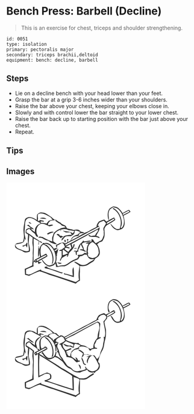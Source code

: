 # Bench Press: Barbell (Decline)
> This is an exercise for chest, triceps and shoulder strengthening.

``` 
id: 0051 
type: isolation 
primary: pectoralis major 
secondary: triceps brachii,deltoid 
equipment: bench: decline, barbell 
``` 

## Steps

 - Lie on a decline bench with your head lower than your feet.
 - Grasp the bar at a grip 3-6 inches wider than your shoulders.
 - Raise the bar above your chest, keeping your elbows close in.
 - Slowly and with control lower the bar straight to your lower chest.
 - Raise the bar back up to starting position with the bar just above your chest.
 - Repeat.

## Tips


## Images

<svg width="368" height="300" viewBox="0 0 276 225" xmlns="http://www.w3.org/2000/svg">
  <g fill="#FFF">
    <path d="M0 0h276v225H0V0m212.46 47.67c-2.99 1.8-6.79 3-8.35 6.42-3.16 6.53-2.7 14.42-.11 21.06-1.58.8-3.14 1.6-4.71 2.41-1.35-1.43-2.64-2.92-4.19-4.14-3.74.77-7.41 2.18-10.71 4.08-2.47 3.04-4.73 6.56-4.74 10.62-4.57 2.73-9.66 4.47-14.02 7.56-2.92 2.12-6.44 2.97-9.73 4.28-9.1 5.26-17.89 11.16-27.76 14.93 1.76-2.12 3.46-4.32 5.45-6.24 2.6-2.16 6.1-2.55 9.35-2.53.81-.83 1.62-1.65 2.43-2.48-.29-.38-.86-1.14-1.15-1.52 2.78-1.47 5.87-1.75 8.96-1.53l2.23-1.63c-2.28-.47-4.57-.87-6.87-1.25-1.44-1.41-2.84-3-4.75-3.79-3.27-1.14-6.72-.17-9.98.48-3.62-2.01-7.89-1.75-11.71-3.11-2.9-.8-2.37-5.04-5.16-6.07-3.2-1.38-6.66-2.31-8.77-5.32-3.93-1.44-7.1-4.1-10.28-6.75-.01 1.08 0 2.15.01 3.23 2.94 2.03 5.71 4.36 9.13 5.57 1.24 1.3 2.51 2.57 3.86 3.76 1.76.32 3.49.72 5.21 1.21.63.74 1.26 1.48 1.9 2.22-4.05.69-8.35.82-11.92 3.11-4.19 1.29-7.46 4.34-10.79 7.04-1.67 2.33-2.08 5.32-3.26 7.91-1.41 3.1-.5 6.55-.46 9.82-7.08-1.71-13.32-5.6-19.67-9-2.51-.17-7.03-1.97-8.01 1.39 3 .11 6.46-.32 8.93 1.77 2.67 2.06 5.84 3.33 9.15 3.9 3.21.51 4.89 3.85 7.97 4.68 3.43 1.02 6.73 3.39 10.44 2.04-2.3-1.77-4.74-3.37-7.02-5.18-.02-3.6.08-7.25 1.19-10.7.99-5.31 5.66-8.87 10.29-11.01 5.98-2.32 13.41-4.26 19.07-.18 3.92.09 7.78.78 11.54 1.86-.87 1.44-1.82 2.83-2.77 4.21-6.08-3.97-13.57-3.47-20.32-5.41 1.94 1.64 4.29 2.66 6.53 3.82 2.72-.09 5.44-.21 8.16-.43 1.17 1.45 2.31 2.94 3.43 4.45-5.8 1.61-12.53.25-17.32 4.65-1.8-1.67-4-2.65-6.48-2.14-.55-.99-1.1-1.97-1.64-2.95-1.88-.37-4.53-1.81-4.57 1.12 3.57 1.13 5.38 4.5 8.26 6.56 1.33-1.88 3.33-2.28 5.57-1.87-1.15.85-2.31 1.68-3.48 2.49-.4 1.48-.79 2.95-1.13 4.45a54.62 54.62 0 0 0 3.23-2.64c1.4-1.71 2.51-3.71 4.25-5.11 3.54-1.91 7.67-.89 11.5-1.36 2.26-1.15 4.44-2.59 6.25-4.37.92-2.18 1.18-4.57 1.73-6.86 3.98.09 7.62 1.71 11.21 3.28-2.06 1.31-4.05 2.78-5.31 4.91-6 .97-12.04 4.61-14.18 10.52-.9 2.5-3.89 2.99-5.86 4.4-.08-.7-.23-2.08-.31-2.77-.77 1-.82 2.24-.84 3.46-1.38.71-2.74 1.49-4.23 1.97-1.35-.62-2.6-1.43-3.87-2.18-2.31.62-4.73.78-6.99 1.54-2.39 1.47-4.91 2.72-7.57 3.62.33 1.87.66 3.73 1.01 5.6l2.03-1.87c-.45-.42-1.35-1.25-1.81-1.67 3.76-1.9 7.21-4.36 10.97-6.25 3.82.88 4.5 5.41 6 8.43-2.52 1.79-5.02 3.59-7.62 5.26-1.73.09-3.57.24-3.99 2.3 1.61-.06 3.22-.13 4.84-.22-.01 3.56.29 7.11.16 10.67-.67 2.84-2.49 5.2-3.53 7.89.22.45.66 1.37.87 1.82 1.26-2.36 1.95-5.26 4.32-6.82 3.13-2.03 6.42-3.8 9.63-5.68-.23 1.1-.7 3.31-.93 4.41 3.69-1.19 2.56-5.8 4.75-8.31 4.4-5.15 10.78-9.85 10.6-17.35-.5.12-1.49.35-1.99.46-.48 2.27-1.08 4.52-1.72 6.75-.85-2.47-1.61-4.95-2.42-7.43 9.42-4.93 18.55-10.42 28.04-15.24 3.34-1.53 6.1-4.05 9.52-5.44 5.23-2.34 9.92-5.69 15.12-8.09.84 3.64-2.52 6.24-4.45 8.89-.38 1.08-.78 2.16-1.21 3.22-2.68.37-5.39.47-8.04 1.02-1.53-.68-2.86-2.34-4.65-2.11-.14.32-.41.96-.55 1.28 3.54 3.37 8.92 2.25 13.37 2.6 3.1-.35 5.64 1.66 8.5 2.42.78-3.45-4.28-3.48-6.45-4.73 1.51-3.92 4.2-7.24 5.79-11.12.6-1.91 1.56-4.15.3-6.01-1 1.2-1.8 2.69-3.34 3.28-21.29 10.61-41.74 22.84-63.19 33.14-.63-.39-1.24-.8-1.84-1.24 6.66-4.26 13.69-7.86 20.83-11.22 9.04-5.1 18.48-9.46 27.33-14.88 7.03-3.4 13.97-7.02 20.67-11.04-.91-.33-2.72-1-3.63-1.33.98-1.81 2.09-3.56 2.97-5.42 2.73-2.08 6.06-2.97 9.19-4.22 1.45 1.84 3 3.59 4.54 5.36-1.15 2.64-2.72 5.06-4.3 7.45-1.62 2.47-1.2 5.61-.28 8.26-.62 3.14.85 6.42-.63 9.4-1.61 3.59-2.23 9.16-6.97 9.79-2.76 1.63-5.48 3.35-8.41 4.67-1.86-1.85-3.66-3.78-4.67-6.25-.49-1.63-2.46-1.48-3.73-2.07-.05 1.55-.08 3.1-.09 4.65-3.46 2.53-8.91.36-11.53 4.18 1.99.1 3.99.11 5.99.1-4.29 4.98-3.66 11.78-4.5 17.88.35.48 1.04 1.44 1.39 1.91-1.6-.51-3.2-1.04-4.8-1.54-1.86 1.58-3.83 3.2-6.24 3.82-2.68.43-5.43.22-8.11.7a62.19 62.19 0 0 0 1.8 3.04c-.71 1.16-1.42 2.33-2.11 3.51-4.9 1.78-9.73 3.89-14.12 6.72-3.78 2.81-7.66 5.81-12.28 7.06-4.26-.31-8.47.49-12.43 2.05-1.72-2.37-3.14-5.1-1.98-8.08-.77.43-1.53.86-2.29 1.31 1.18-3.79 1.95-7.71 1.66-11.7-.31-1.73.61-3.19 1.72-4.41-.38.09-1.12.27-1.5.36 1.19-4.21 2.87-8.36 3.08-12.77-2 2.14-4.39 6.21-7.8 3.92 2.09-1.63 4.47-2.79 6.73-4.15-2.23-.8-4.55-.81-6.96-.05l.2 1.79c-3.26-4.95-7-10.19-12.84-12.24-2.44-1.05-5.12-.59-7.59.07-.31-.64-3.81-.93-2.63.67l.31.4c-4.23 2.66-6.29 7.35-7.52 12-.07-1.64-.09-3.28-.12-4.91l-1.16-.02c-.38 6.51-1.38 13.04-.46 19.56 2.81-4.46 1.08-9.8 2.06-14.65.14 4.76.23 9.55 1.75 14.12-3.4 1.96-6.94 3.66-10.37 5.57-1.05 1.27-1.76 2.77-2.7 4.12.05-7.78-.12-15.57.36-23.35.3-7.64-.68-15.28-.07-22.92 3.25 1.97 6.65 3.66 10.12 5.2-.32 2.4-.63 4.8-1.01 7.19l.98-.23c.15-2.13.44-4.25 1.01-6.3 1.56.97 2.75 2.56 4.5 3.23.26-.39.77-1.15 1.03-1.53-1.24-.75-2.43-1.56-3.61-2.4-.21.18-.64.55-.86.73-2.51-2.91-6.14-4.37-9.27-6.48-5.91-3.48-10.81-8.56-17.22-11.21-.08-1.39-.16-2.78-.23-4.17 1.95-.83 3.68-3.02 5.81-2.92 3.34 2.26 5.44 5.99 9 8.03 3.66 1.47 3.16 6.98 7.24 7.9.37-.35 1.1-1.05 1.46-1.4-6.44-7.31-4.15-21.23 5.55-24.69 6.28-1.28 11.41 3.22 17.04 5.06 2.49-.56 4.97-1.25 7.31-2.3-2.94-2.57-6.92-.1-10.32-.14.04-.86.13-2.57.17-3.43 1.19-1.53 2.39-3.05 3.6-4.56 3.45-1.79 7.46-.94 10.99-2.28-3.66-1.05-5.81-4.32-8.85-6.32-5.7-3.42-10.91-8.55-18.04-8.41-3.86-.73-7.46 1.36-9.66 4.42-.55 3.44-.3 6.95-.66 10.41-4.54-3.17-9.75-6.01-15.47-5.82-3.41.61-7.84 2.2-8.34 6.17-.97 5.7-2.19 11.38-2.61 17.16-.47 5.71 1.24 11.35.76 17.07-.09 3.07-.98 6.02-1.71 8.98-3.13.57-6.14 1.7-9.32 2.03-1.78.18-3.59.64-4.92 1.91-2.62 1.6-1.93 5.46-.57 7.68 2.97 2.7 6.95 3.86 10.67 5.16 2.64.81 4.68 2.83 7.24 3.81 3.42.87 6.86-.29 10.12-1.24 1.96-5.85-1.15-11.55-1.83-17.31.17-5.3.48-10.6 1.22-15.85 2.19 1.79 4.28 3.7 6.61 5.32-.11 5.01-1.13 10.07.06 15.03 1.39 6.08-.32 12.2.2 18.32.15 2.2.17 4.4-.17 6.58.38 5.01-1.11 9.94-.71 14.96-4.94 2.67-10.16 4.73-15.19 7.21.04 3.87.41 7.73.66 11.59 2.69.49 5.34 1.17 7.89 2.15 6.88-3.1 13.51-6.9 20.78-9.02 6.49 1.73 12.84 4.02 19.03 6.64 17.97 5.26 35.57 11.73 53.28 17.82 2.28-2.56 5.13-4.56 8.29-5.88.02-5.98-.81-11.95.05-17.92-.19-3.76-.15-7.52-.18-11.29 4.19.48 8.56.64 12.64-.6 4.43-2.01 8.34-5 12.57-7.39 2.56-1.27 4.21-3.74 4.99-6.43 3.99-2.36 8.78-5.07 9.38-10.19.71-6.55-1.63-13.15-5.16-18.61 1.48-1.1 2.86-2.32 4.1-3.68 1.95-.63 3.98-1.05 5.83-1.94 1.97-2.47 3.28-5.46 4.34-8.42 1.17-5.41.37-10.97.09-16.43 1.16-2.8 2.66-5.77 5.37-7.35 5.28-3.37 11-6.07 15.92-9.98 1.06-2.07-.98-3.75-1.98-5.33-3.4 1.85-7.04 3.24-10.16 5.57.01-6.26-2.24-12.82.56-18.83 1.12-3.74 4.95-5.17 8.04-6.87 3.31.68 6.9 1.07 9.55 3.4 6.5 5.25 10.1 13.35 11.6 21.41.59 5.86-.25 12.55-4.98 16.63-.49-.51-.96-1.02-1.43-1.53 2.77-4.14 2.72-9.5 1.74-14.2-1.65-9.09-6.38-18.15-14.35-23.18-.87-.7-3.81-1.4-2.77.63 6.76 3.7 11.87 10.1 13.97 17.52 2.84 7.04 1.83 14.88-.53 21.9-2.2.33-4.52 1.2-6.68.23-5.03-2.1-7.87-7-11.9-10.38 2.51 6.13 7.91 12.09 14.71 13.01 4.24-.87 9.59-1.72 11.69-6.08 3.95-7.07 1.54-15.4-.29-22.73 4.67-2.64 9.63-4.77 14.08-7.79-1.04-1.3-1.94-2.77-3.32-3.74-4.4 1.69-8.51 4.05-12.52 6.52-3.97-6.86-10.26-14.37-19.11-13.16M107.65 95.06c.29 3.27 3.03-1.64 0 0m-26.77 6.74c.95.37 1.87 2.01 2.95.89 3.31-2.05 7.04-3.1 10.7-4.33-4.54-2.1-9.87.81-13.65 3.44m40.11 13.19c1.38 1.27 3.55-1.09 2.26-2.37-1.39-1.2-3.65 1.03-2.26 2.37m-5.27-.61c-.14 1.53.04 3.17 1.25 4.26 2.71-.57 1.04-7.11-1.25-4.26m37.56.59c-1.09 1.69-2.19 3.43-3.76 4.72-5.13 3.68-6.65 10.29-8.34 16.01-1.83-.12-3.65-.29-5.47-.5-.46.85-.91 1.71-1.36 2.57 1.08-.55 2.16-1.11 3.24-1.67.47 2.61.95 5.21 1.23 7.84.37-.03 1.1-.11 1.47-.15-.03-2.09-.03-4.17-.01-6.26l3-.36c.03-1.33.05-2.65.08-3.97 2.54-3.08 3.26-7.09 4.74-10.69 1.84 3.33 3.39 6.81 5.13 10.19-2.43.08-5.23-.76-7.23 1.1 2.63.58 5.38.83 7.77 2.15 1.66.66 3.59 2.38 5.17.55-1.4-.86-2.85-1.64-4.2-2.57-.36-4.38-2.6-8.19-4.45-12.07 4.59-4.86 11.76-3 17.53-5l.28-1.21c-4.52-.64-8.83 1.23-13.32 1.19-.38-.47-1.12-1.41-1.5-1.87m-89.09 11.39c-1.49 3.06 3.35-.01 0 0m70.42 5.11c2.31.05 4.65-.07 6.83-.91-2.31-.35-5.13-1.28-6.83.91m-32.89 26.89c1.42 3.05 6.47 4.46 8.55 1.41-2.85-.46-5.68-1.05-8.55-1.41z"/>
    <path d="M231.98 61.79a93.92 93.92 0 0 0 11.38-5.84l2.01 1.92c-4.27 2.08-8.51 4.24-12.68 6.52-.18-.65-.53-1.95-.71-2.6zM63.45 62.54c7.74-3.6 15.33 1.69 22.15 4.88 2.95 1.25 4.7 4 6.51 6.48-2.59.62-5.15 1.38-7.67 2.24-1.42 1.88-2.97 3.65-4.47 5.47-3.44-1.14-7.06-1.39-10.65-1.23-.46-1.04-.84-2.1-1.13-3.19 2.21-.25 4.39.49 6.56.81-.11-.53-.33-1.57-.43-2.1-2.69-.38-5.34-.99-7.96-1.69-.1.44-.31 1.31-.41 1.75l-.39.79c-.82-.4-2.47-1.21-3.29-1.61 2.36-4.1-1.12-8.53 1.18-12.6m3.16 8.73c4.4.78 8.88.87 13.35.93-3.81-3.02-9.13-3.17-13.35-.93zM41.97 71.66c4.31-2.89 9.66-.58 13.81 1.44 3.92 3.13 8.27 5.59 12.83 7.65-3.86 1.76-7.78 4.03-9.89 7.87-1.96 2.9-1.77 6.51-1.85 9.84-2.16-1.51-4.26-3.11-6.38-4.68-.31-.68-.94-2.03-1.25-2.7 1.71.74 3.45 1.41 5.21 2.02-.73-2.41-3.2-3.23-5.06-4.56-1.96-1.26-3.47-3.06-5.06-4.73-1.56.59-3.14 1.14-4.74 1.65 3.85-.6 6.11 2.77 8.89 4.73-.51.35-1.03.7-1.54 1.05-1.81-2.06-4 .37-5.87.91-3.2 1.29-2.17 5.29-2.67 7.99 1.64 1.06 3.31 2.08 4.99 3.08.02 3.28-.54 6.52-.68 9.79.03 7.61 3.14 14.96 1.98 22.62-6.54 2.59-12.53-1.91-18.59-3.7-3.97-1.27-7.88-4.22-8.08-8.73 4.73-1.5 9.89-1.48 14.38-3.77 3.33-1.23 4-5.39 3.99-8.51l2.6 3.56c-.61-3.89-1.94-7.64-2.47-11.54-.54-6.68.72-13.32.77-19.99.02-4.09 1.08-8.88 4.68-11.29m2.49 7.24c1.08 2.25 3.55 2.56 5.71 3.03-1.61-1.54-3.14-3.67-5.71-3.03m-4.48 40.91c.1 1.28-.21 2.36-.93 3.24-2.47 1.15-5.1 1.92-7.64 2.89.66.32 2 .96 2.66 1.28 1.81-.25 2.82-3.13 4.75-2.06.87 1.3 1.62 2.67 2.44 4.01.51-3.12.63-6.28.92-9.42l-2.2.06zM205.01 76.84c3.5-1.68 6.46-4.55 10.44-5.13-.32 1.42-1.03 2.74-2.44 3.33-4.34 2.35-8.26 5.47-12.94 7.19-.46-3.31 2.73-4.09 4.94-5.39zM162.77 132.87c-1.22-6.23 3.26-12.83 9.15-14.76 3.2 2.46 6.82 4.65 8.88 8.25 2.81 3.89 2.8 8.89 3.44 13.46-1.05 2.06-1.83 4.29-3.24 6.16-2.19 1.95-5.02 3.13-7.87 3.74-3.55.92-6.62-1.5-9.72-2.79-.42-1.73-.85-3.46-1.27-5.18.31-.28.93-.85 1.24-1.14-1.81-2.35-1.66-5.1-.61-7.74zM81.11 124.74c-1.78-1.25-4.02-1.54-5.85-2.69 4.6-1.37 9.36.83 12.75 3.88 6.18 6.02 10.11 14.46 10.14 23.15.08 4.49-.52 9.82-4.26 12.82-3.25 1.62-7.08 3.62-10.74 2.1-5.47-2.06-8.45-7.38-12.32-11.39 3.56-1.98 7.52-3.4 10.68-6 .94-2.09-1.38-3.8-2.42-5.38-3.24 1.74-6.51 3.41-9.73 5.18-1.52-5.92-1.8-12.3-.26-18.24.58-2.54 2.82-3.94 4.88-5.21 14.51 6.34 21.57 24.72 16.35 39.44 1.03-.99 2.37-1.86 2.59-3.4 3.47-12.48-2.58-25.84-11.81-34.26zM118.7 127.02c2.97-1.39 5.94-2.79 8.81-4.38.62 2.5 1.61 4.87 2.27 7.36-2.33 2.33-4.31 4.97-6.19 7.68-2.89-1.49-5.44-3.53-7.68-5.88.86-.85 1.74-1.68 2.65-2.47 2.41.32 4.7 1.18 7.08 1.65.08-.48.23-1.44.31-1.91-2.43-.62-4.83-1.39-7.25-2.05zM112.41 133.76l1.32-.47c3.16 2.29 5.91 5.14 9.43 6.94-3.38 1.88-7.03 3.45-10.93 3.72.3-3.4-.16-6.81.18-10.19z"/>
    <path d="M155.8 142.95c1.4.17 2.84.42 4.23-.01 1.63 2.97 2.79 6.73 6.06 8.31 2.75 1.65 6.1.75 9.13.98-3.41 3.08-7.9 4.51-11.43 7.42-3.29 2.7-7.44 4.76-11.81 4.16-6.43-.37-10.78-6.68-17.27-6.57 3.26 3.4 8.05 4.81 11.07 8.48-1.32 9.1-2.87 18.48-1.04 27.6-2.21 1.4-4.36 2.9-6.53 4.37-22.79-7.83-45.85-14.84-68.55-22.99-.15-.49-.46-1.48-.61-1.97-7.15 2.11-13.48 6.21-20.26 9.21-1.02.48-2.07.5-3.13.06-.01.28-.01.82-.01 1.09-2.13-.48-4.24-1.03-6.36-1.59-.05-2.95-.08-5.91-.05-8.87 4.92-2.42 10.15-4.12 15.16-6.33-.92-3.03-.45-6.17.15-9.21 1.63.48 3.14 1.27 4.63 2.07.72-.52 2.16-1.55 2.88-2.07 1.07 1.41 1.79 3 1.96 4.78 2.21-1.18 4.42-2.35 6.54-3.68-1.51-.27-3.05-.35-4.58-.38-.87-.55-1.73-1.1-2.59-1.66 2.51-.56 4.77-1.79 6.95-3.09 2.78 5.84 7.45 11.25 13.71 13.39 3.41 1.28 6.79-.87 9.92-2 1.73-.61 2.6-2.38 3.44-3.86.97 2.01 1.35 4.23 1.95 6.36-.38.19-1.12.55-1.49.74 2.39.02 4.81-.01 7.12-.72 3.62-1.08 7.41-.43 11.11-.7 4.52-1.43 8.45-4.17 12.16-7.04 4.49-2.85 9.4-5 14.36-6.88 1.74-1.53 2.57-3.8 3.71-5.77 3.54-.02 6.62-1.7 9.47-3.63M76.39 167.5c.02.83.05 1.66.08 2.5 11.88 1.9 22.86 7.04 34.27 10.6.64-.56 1.28-1.12 1.91-1.69-5.68-.64-10.67-3.63-16.15-5.02a98.519 98.519 0 0 1-15.15-5.3c.11-.46.35-1.37.47-1.82-1.81.24-3.62.51-5.43.73m55.92 17.41c-4.33-.82-8.43-2.48-12.73-3.41-1.68-.57-3.78-.47-4.92-2.06.1.96.19 1.93.28 2.9 6.72.83 12.93 3.91 19.49 5.51.28-6.65.44-13.36-.83-19.93-3.28 5.09-1.39 11.35-1.29 16.99z"/>
    <path d="M60.02 153.19c6.78-2.29 12.33-7.43 19.24-9.22l.86 1.25c-5.92 3.99-12.69 6.57-18.55 10.7-.52-.91-1.04-1.82-1.55-2.73zM58.14 154.55c1.34.23 1.57.94.69 2.11-1.34-.24-1.58-.94-.69-2.11z"/>
  </g>
  <g fill="#333">
    <path d="M212.46 47.67c8.85-1.21 15.14 6.3 19.11 13.16 4.01-2.47 8.12-4.83 12.52-6.52 1.38.97 2.28 2.44 3.32 3.74-4.45 3.02-9.41 5.15-14.08 7.79 1.83 7.33 4.24 15.66.29 22.73-2.1 4.36-7.45 5.21-11.69 6.08-6.8-.92-12.2-6.88-14.71-13.01 4.03 3.38 6.87 8.28 11.9 10.38 2.16.97 4.48.1 6.68-.23 2.36-7.02 3.37-14.86.53-21.9-2.1-7.42-7.21-13.82-13.97-17.52-1.04-2.03 1.9-1.33 2.77-.63 7.97 5.03 12.7 14.09 14.35 23.18.98 4.7 1.03 10.06-1.74 14.2.47.51.94 1.02 1.43 1.53 4.73-4.08 5.57-10.77 4.98-16.63-1.5-8.06-5.1-16.16-11.6-21.41-2.65-2.33-6.24-2.72-9.55-3.4-3.09 1.7-6.92 3.13-8.04 6.87-2.8 6.01-.55 12.57-.56 18.83 3.12-2.33 6.76-3.72 10.16-5.57 1 1.58 3.04 3.26 1.98 5.33-4.92 3.91-10.64 6.61-15.92 9.98-2.71 1.58-4.21 4.55-5.37 7.35.28 5.46 1.08 11.02-.09 16.43-1.06 2.96-2.37 5.95-4.34 8.42-1.85.89-3.88 1.31-5.83 1.94a28.663 28.663 0 0 1-4.1 3.68c3.53 5.46 5.87 12.06 5.16 18.61-.6 5.12-5.39 7.83-9.38 10.19-.78 2.69-2.43 5.16-4.99 6.43-4.23 2.39-8.14 5.38-12.57 7.39-4.08 1.24-8.45 1.08-12.64.6.03 3.77-.01 7.53.18 11.29-.86 5.97-.03 11.94-.05 17.92-3.16 1.32-6.01 3.32-8.29 5.88-17.71-6.09-35.31-12.56-53.28-17.82-6.19-2.62-12.54-4.91-19.03-6.64-7.27 2.12-13.9 5.92-20.78 9.02-2.55-.98-5.2-1.66-7.89-2.15-.25-3.86-.62-7.72-.66-11.59 5.03-2.48 10.25-4.54 15.19-7.21-.4-5.02 1.09-9.95.71-14.96.34-2.18.32-4.38.17-6.58-.52-6.12 1.19-12.24-.2-18.32-1.19-4.96-.17-10.02-.06-15.03-2.33-1.62-4.42-3.53-6.61-5.32-.74 5.25-1.05 10.55-1.22 15.85.68 5.76 3.79 11.46 1.83 17.31-3.26.95-6.7 2.11-10.12 1.24-2.56-.98-4.6-3-7.24-3.81-3.72-1.3-7.7-2.46-10.67-5.16-1.36-2.22-2.05-6.08.57-7.68 1.33-1.27 3.14-1.73 4.92-1.91 3.18-.33 6.19-1.46 9.32-2.03.73-2.96 1.62-5.91 1.71-8.98.48-5.72-1.23-11.36-.76-17.07.42-5.78 1.64-11.46 2.61-17.16.5-3.97 4.93-5.56 8.34-6.17 5.72-.19 10.93 2.65 15.47 5.82.36-3.46.11-6.97.66-10.41 2.2-3.06 5.8-5.15 9.66-4.42 7.13-.14 12.34 4.99 18.04 8.41 3.04 2 5.19 5.27 8.85 6.32-3.53 1.34-7.54.49-10.99 2.28-1.21 1.51-2.41 3.03-3.6 4.56-.04.86-.13 2.57-.17 3.43 3.4.04 7.38-2.43 10.32.14-2.34 1.05-4.82 1.74-7.31 2.3-5.63-1.84-10.76-6.34-17.04-5.06-9.7 3.46-11.99 17.38-5.55 24.69-.36.35-1.09 1.05-1.46 1.4-4.08-.92-3.58-6.43-7.24-7.9-3.56-2.04-5.66-5.77-9-8.03-2.13-.1-3.86 2.09-5.81 2.92.07 1.39.15 2.78.23 4.17 6.41 2.65 11.31 7.73 17.22 11.21 3.13 2.11 6.76 3.57 9.27 6.48.22-.18.65-.55.86-.73 1.18.84 2.37 1.65 3.61 2.4-.26.38-.77 1.14-1.03 1.53-1.75-.67-2.94-2.26-4.5-3.23-.57 2.05-.86 4.17-1.01 6.3l-.98.23c.38-2.39.69-4.79 1.01-7.19-3.47-1.54-6.87-3.23-10.12-5.2-.61 7.64.37 15.28.07 22.92-.48 7.78-.31 15.57-.36 23.35.94-1.35 1.65-2.85 2.7-4.12 3.43-1.91 6.97-3.61 10.37-5.57-1.52-4.57-1.61-9.36-1.75-14.12-.98 4.85.75 10.19-2.06 14.65-.92-6.52.08-13.05.46-19.56l1.16.02c.03 1.63.05 3.27.12 4.91 1.23-4.65 3.29-9.34 7.52-12l-.31-.4c-1.18-1.6 2.32-1.31 2.63-.67 2.47-.66 5.15-1.12 7.59-.07 5.84 2.05 9.58 7.29 12.84 12.24l-.2-1.79c2.41-.76 4.73-.75 6.96.05-2.26 1.36-4.64 2.52-6.73 4.15 3.41 2.29 5.8-1.78 7.8-3.92-.21 4.41-1.89 8.56-3.08 12.77.38-.09 1.12-.27 1.5-.36-1.11 1.22-2.03 2.68-1.72 4.41.29 3.99-.48 7.91-1.66 11.7.76-.45 1.52-.88 2.29-1.31-1.16 2.98.26 5.71 1.98 8.08 3.96-1.56 8.17-2.36 12.43-2.05 4.62-1.25 8.5-4.25 12.28-7.06 4.39-2.83 9.22-4.94 14.12-6.72.69-1.18 1.4-2.35 2.11-3.51-.63-1-1.23-2.01-1.8-3.04 2.68-.48 5.43-.27 8.11-.7 2.41-.62 4.38-2.24 6.24-3.82 1.6.5 3.2 1.03 4.8 1.54-.35-.47-1.04-1.43-1.39-1.91.84-6.1.21-12.9 4.5-17.88-2 .01-4 0-5.99-.1 2.62-3.82 8.07-1.65 11.53-4.18.01-1.55.04-3.1.09-4.65 1.27.59 3.24.44 3.73 2.07 1.01 2.47 2.81 4.4 4.67 6.25 2.93-1.32 5.65-3.04 8.41-4.67 4.74-.63 5.36-6.2 6.97-9.79 1.48-2.98.01-6.26.63-9.4-.92-2.65-1.34-5.79.28-8.26 1.58-2.39 3.15-4.81 4.3-7.45-1.54-1.77-3.09-3.52-4.54-5.36-3.13 1.25-6.46 2.14-9.19 4.22-.88 1.86-1.99 3.61-2.97 5.42.91.33 2.72 1 3.63 1.33-6.7 4.02-13.64 7.64-20.67 11.04-8.85 5.42-18.29 9.78-27.33 14.88-7.14 3.36-14.17 6.96-20.83 11.22.6.44 1.21.85 1.84 1.24 21.45-10.3 41.9-22.53 63.19-33.14 1.54-.59 2.34-2.08 3.34-3.28 1.26 1.86.3 4.1-.3 6.01-1.59 3.88-4.28 7.2-5.79 11.12 2.17 1.25 7.23 1.28 6.45 4.73-2.86-.76-5.4-2.77-8.5-2.42-4.45-.35-9.83.77-13.37-2.6.14-.32.41-.96.55-1.28 1.79-.23 3.12 1.43 4.65 2.11 2.65-.55 5.36-.65 8.04-1.02.43-1.06.83-2.14 1.21-3.22 1.93-2.65 5.29-5.25 4.45-8.89-5.2 2.4-9.89 5.75-15.12 8.09-3.42 1.39-6.18 3.91-9.52 5.44-9.49 4.82-18.62 10.31-28.04 15.24.81 2.48 1.57 4.96 2.42 7.43.64-2.23 1.24-4.48 1.72-6.75.5-.11 1.49-.34 1.99-.46.18 7.5-6.2 12.2-10.6 17.35-2.19 2.51-1.06 7.12-4.75 8.31.23-1.1.7-3.31.93-4.41-3.21 1.88-6.5 3.65-9.63 5.68-2.37 1.56-3.06 4.46-4.32 6.82-.21-.45-.65-1.37-.87-1.82 1.04-2.69 2.86-5.05 3.53-7.89.13-3.56-.17-7.11-.16-10.67-1.62.09-3.23.16-4.84.22.42-2.06 2.26-2.21 3.99-2.3 2.6-1.67 5.1-3.47 7.62-5.26-1.5-3.02-2.18-7.55-6-8.43-3.76 1.89-7.21 4.35-10.97 6.25.46.42 1.36 1.25 1.81 1.67l-2.03 1.87c-.35-1.87-.68-3.73-1.01-5.6 2.66-.9 5.18-2.15 7.57-3.62 2.26-.76 4.68-.92 6.99-1.54 1.27.75 2.52 1.56 3.87 2.18 1.49-.48 2.85-1.26 4.23-1.97.02-1.22.07-2.46.84-3.46.08.69.23 2.07.31 2.77 1.97-1.41 4.96-1.9 5.86-4.4 2.14-5.91 8.18-9.55 14.18-10.52 1.26-2.13 3.25-3.6 5.31-4.91-3.59-1.57-7.23-3.19-11.21-3.28-.55 2.29-.81 4.68-1.73 6.86-1.81 1.78-3.99 3.22-6.25 4.37-3.83.47-7.96-.55-11.5 1.36-1.74 1.4-2.85 3.4-4.25 5.11-1.04.92-2.12 1.8-3.23 2.64.34-1.5.73-2.97 1.13-4.45 1.17-.81 2.33-1.64 3.48-2.49-2.24-.41-4.24-.01-5.57 1.87-2.88-2.06-4.69-5.43-8.26-6.56.04-2.93 2.69-1.49 4.57-1.12.54.98 1.09 1.96 1.64 2.95 2.48-.51 4.68.47 6.48 2.14 4.79-4.4 11.52-3.04 17.32-4.65-1.12-1.51-2.26-3-3.43-4.45-2.72.22-5.44.34-8.16.43-2.24-1.16-4.59-2.18-6.53-3.82 6.75 1.94 14.24 1.44 20.32 5.41.95-1.38 1.9-2.77 2.77-4.21-3.76-1.08-7.62-1.77-11.54-1.86-5.66-4.08-13.09-2.14-19.07.18-4.63 2.14-9.3 5.7-10.29 11.01-1.11 3.45-1.21 7.1-1.19 10.7 2.28 1.81 4.72 3.41 7.02 5.18-3.71 1.35-7.01-1.02-10.44-2.04-3.08-.83-4.76-4.17-7.97-4.68-3.31-.57-6.48-1.84-9.15-3.9-2.47-2.09-5.93-1.66-8.93-1.77.98-3.36 5.5-1.56 8.01-1.39 6.35 3.4 12.59 7.29 19.67 9-.04-3.27-.95-6.72.46-9.82 1.18-2.59 1.59-5.58 3.26-7.91 3.33-2.7 6.6-5.75 10.79-7.04 3.57-2.29 7.87-2.42 11.92-3.11-.64-.74-1.27-1.48-1.9-2.22-1.72-.49-3.45-.89-5.21-1.21-1.35-1.19-2.62-2.46-3.86-3.76-3.42-1.21-6.19-3.54-9.13-5.57-.01-1.08-.02-2.15-.01-3.23 3.18 2.65 6.35 5.31 10.28 6.75 2.11 3.01 5.57 3.94 8.77 5.32 2.79 1.03 2.26 5.27 5.16 6.07 3.82 1.36 8.09 1.1 11.71 3.11 3.26-.65 6.71-1.62 9.98-.48 1.91.79 3.31 2.38 4.75 3.79 2.3.38 4.59.78 6.87 1.25l-2.23 1.63c-3.09-.22-6.18.06-8.96 1.53.29.38.86 1.14 1.15 1.52-.81.83-1.62 1.65-2.43 2.48-3.25-.02-6.75.37-9.35 2.53-1.99 1.92-3.69 4.12-5.45 6.24 9.87-3.77 18.66-9.67 27.76-14.93 3.29-1.31 6.81-2.16 9.73-4.28 4.36-3.09 9.45-4.83 14.02-7.56.01-4.06 2.27-7.58 4.74-10.62 3.3-1.9 6.97-3.31 10.71-4.08 1.55 1.22 2.84 2.71 4.19 4.14 1.57-.81 3.13-1.61 4.71-2.41-2.59-6.64-3.05-14.53.11-21.06 1.56-3.42 5.36-4.62 8.35-6.42m19.52 14.12c.18.65.53 1.95.71 2.6 4.17-2.28 8.41-4.44 12.68-6.52l-2.01-1.92a93.92 93.92 0 0 1-11.38 5.84m-168.53.75c-2.3 4.07 1.18 8.5-1.18 12.6.82.4 2.47 1.21 3.29 1.61l.39-.79c.1-.44.31-1.31.41-1.75 2.62.7 5.27 1.31 7.96 1.69.1.53.32 1.57.43 2.1-2.17-.32-4.35-1.06-6.56-.81.29 1.09.67 2.15 1.13 3.19 3.59-.16 7.21.09 10.65 1.23 1.5-1.82 3.05-3.59 4.47-5.47 2.52-.86 5.08-1.62 7.67-2.24-1.81-2.48-3.56-5.23-6.51-6.48-6.82-3.19-14.41-8.48-22.15-4.88m-21.48 9.12c-3.6 2.41-4.66 7.2-4.68 11.29-.05 6.67-1.31 13.31-.77 19.99.53 3.9 1.86 7.65 2.47 11.54l-2.6-3.56c.01 3.12-.66 7.28-3.99 8.51-4.49 2.29-9.65 2.27-14.38 3.77.2 4.51 4.11 7.46 8.08 8.73 6.06 1.79 12.05 6.29 18.59 3.7 1.16-7.66-1.95-15.01-1.98-22.62.14-3.27.7-6.51.68-9.79-1.68-1-3.35-2.02-4.99-3.08.5-2.7-.53-6.7 2.67-7.99 1.87-.54 4.06-2.97 5.87-.91.51-.35 1.03-.7 1.54-1.05-2.78-1.96-5.04-5.33-8.89-4.73 1.6-.51 3.18-1.06 4.74-1.65 1.59 1.67 3.1 3.47 5.06 4.73 1.86 1.33 4.33 2.15 5.06 4.56-1.76-.61-3.5-1.28-5.21-2.02.31.67.94 2.02 1.25 2.7 2.12 1.57 4.22 3.17 6.38 4.68.08-3.33-.11-6.94 1.85-9.84 2.11-3.84 6.03-6.11 9.89-7.87-4.56-2.06-8.91-4.52-12.83-7.65-4.15-2.02-9.5-4.33-13.81-1.44m163.04 5.18c-2.21 1.3-5.4 2.08-4.94 5.39 4.68-1.72 8.6-4.84 12.94-7.19 1.41-.59 2.12-1.91 2.44-3.33-3.98.58-6.94 3.45-10.44 5.13m-42.24 56.03c-1.05 2.64-1.2 5.39.61 7.74-.31.29-.93.86-1.24 1.14.42 1.72.85 3.45 1.27 5.18 3.1 1.29 6.17 3.71 9.72 2.79 2.85-.61 5.68-1.79 7.87-3.74 1.41-1.87 2.19-4.1 3.24-6.16-.64-4.57-.63-9.57-3.44-13.46-2.06-3.6-5.68-5.79-8.88-8.25-5.89 1.93-10.37 8.53-9.15 14.76m-81.66-8.13c9.23 8.42 15.28 21.78 11.81 34.26-.22 1.54-1.56 2.41-2.59 3.4 5.22-14.72-1.84-33.1-16.35-39.44-2.06 1.27-4.3 2.67-4.88 5.21-1.54 5.94-1.26 12.32.26 18.24 3.22-1.77 6.49-3.44 9.73-5.18 1.04 1.58 3.36 3.29 2.42 5.38-3.16 2.6-7.12 4.02-10.68 6 3.87 4.01 6.85 9.33 12.32 11.39 3.66 1.52 7.49-.48 10.74-2.1 3.74-3 4.34-8.33 4.26-12.82-.03-8.69-3.96-17.13-10.14-23.15-3.39-3.05-8.15-5.25-12.75-3.88 1.83 1.15 4.07 1.44 5.85 2.69m37.59 2.28c2.42.66 4.82 1.43 7.25 2.05-.08.47-.23 1.43-.31 1.91-2.38-.47-4.67-1.33-7.08-1.65-.91.79-1.79 1.62-2.65 2.47 2.24 2.35 4.79 4.39 7.68 5.88 1.88-2.71 3.86-5.35 6.19-7.68-.66-2.49-1.65-4.86-2.27-7.36-2.87 1.59-5.84 2.99-8.81 4.38m-6.29 6.74c-.34 3.38.12 6.79-.18 10.19 3.9-.27 7.55-1.84 10.93-3.72-3.52-1.8-6.27-4.65-9.43-6.94l-1.32.47m43.39 9.19c-2.85 1.93-5.93 3.61-9.47 3.63-1.14 1.97-1.97 4.24-3.71 5.77-4.96 1.88-9.87 4.03-14.36 6.88-3.71 2.87-7.64 5.61-12.16 7.04-3.7.27-7.49-.38-11.11.7-2.31.71-4.73.74-7.12.72.37-.19 1.11-.55 1.49-.74-.6-2.13-.98-4.35-1.95-6.36-.84 1.48-1.71 3.25-3.44 3.86-3.13 1.13-6.51 3.28-9.92 2-6.26-2.14-10.93-7.55-13.71-13.39-2.18 1.3-4.44 2.53-6.95 3.09.86.56 1.72 1.11 2.59 1.66 1.53.03 3.07.11 4.58.38-2.12 1.33-4.33 2.5-6.54 3.68-.17-1.78-.89-3.37-1.96-4.78-.72.52-2.16 1.55-2.88 2.07-1.49-.8-3-1.59-4.63-2.07-.6 3.04-1.07 6.18-.15 9.21-5.01 2.21-10.24 3.91-15.16 6.33-.03 2.96 0 5.92.05 8.87 2.12.56 4.23 1.11 6.36 1.59 0-.27 0-.81.01-1.09 1.06.44 2.11.42 3.13-.06 6.78-3 13.11-7.1 20.26-9.21.15.49.46 1.48.61 1.97 22.7 8.15 45.76 15.16 68.55 22.99 2.17-1.47 4.32-2.97 6.53-4.37-1.83-9.12-.28-18.5 1.04-27.6-3.02-3.67-7.81-5.08-11.07-8.48 6.49-.11 10.84 6.2 17.27 6.57 4.37.6 8.52-1.46 11.81-4.16 3.53-2.91 8.02-4.34 11.43-7.42-3.03-.23-6.38.67-9.13-.98-3.27-1.58-4.43-5.34-6.06-8.31-1.39.43-2.83.18-4.23.01m-95.78 10.24c.51.91 1.03 1.82 1.55 2.73 5.86-4.13 12.63-6.71 18.55-10.7l-.86-1.25c-6.91 1.79-12.46 6.93-19.24 9.22m-1.88 1.36c-.89 1.17-.65 1.87.69 2.11.88-1.17.65-1.88-.69-2.11z"/>
    <path d="M66.61 71.27c4.22-2.24 9.54-2.09 13.35.93-4.47-.06-8.95-.15-13.35-.93zM44.46 78.9c2.57-.64 4.1 1.49 5.71 3.03-2.16-.47-4.63-.78-5.71-3.03zM107.65 95.06c3.03-1.64.29 3.27 0 0zM80.88 101.8c3.78-2.63 9.11-5.54 13.65-3.44-3.66 1.23-7.39 2.28-10.7 4.33-1.08 1.12-2-.52-2.95-.89zM120.99 114.99c-1.39-1.34.87-3.57 2.26-2.37 1.29 1.28-.88 3.64-2.26 2.37zM115.72 114.38c2.29-2.85 3.96 3.69 1.25 4.26-1.21-1.09-1.39-2.73-1.25-4.26zM153.28 114.97c.38.46 1.12 1.4 1.5 1.87 4.49.04 8.8-1.83 13.32-1.19l-.28 1.21c-5.77 2-12.94.14-17.53 5 1.85 3.88 4.09 7.69 4.45 12.07 1.35.93 2.8 1.71 4.2 2.57-1.58 1.83-3.51.11-5.17-.55-2.39-1.32-5.14-1.57-7.77-2.15 2-1.86 4.8-1.02 7.23-1.1-1.74-3.38-3.29-6.86-5.13-10.19-1.48 3.6-2.2 7.61-4.74 10.69-.03 1.32-.05 2.64-.08 3.97l-3 .36c-.02 2.09-.02 4.17.01 6.26-.37.04-1.1.12-1.47.15-.28-2.63-.76-5.23-1.23-7.84-1.08.56-2.16 1.12-3.24 1.67.45-.86.9-1.72 1.36-2.57 1.82.21 3.64.38 5.47.5 1.69-5.72 3.21-12.33 8.34-16.01 1.57-1.29 2.67-3.03 3.76-4.72zM39.98 119.81l2.2-.06c-.29 3.14-.41 6.3-.92 9.42-.82-1.34-1.57-2.71-2.44-4.01-1.93-1.07-2.94 1.81-4.75 2.06-.66-.32-2-.96-2.66-1.28 2.54-.97 5.17-1.74 7.64-2.89.72-.88 1.03-1.96.93-3.24zM64.19 126.36c3.35-.01-1.49 3.06 0 0z"/>
    <path d="M134.61 131.47c1.7-2.19 4.52-1.26 6.83-.91-2.18.84-4.52.96-6.83.91zM101.72 158.36c2.87.36 5.7.95 8.55 1.41-2.08 3.05-7.13 1.64-8.55-1.41zM76.39 167.5c1.81-.22 3.62-.49 5.43-.73-.12.45-.36 1.36-.47 1.82 4.89 2.17 9.96 3.95 15.15 5.3 5.48 1.39 10.47 4.38 16.15 5.02-.63.57-1.27 1.13-1.91 1.69-11.41-3.56-22.39-8.7-34.27-10.6-.03-.84-.06-1.67-.08-2.5zM132.31 184.91c-.1-5.64-1.99-11.9 1.29-16.99 1.27 6.57 1.11 13.28.83 19.93-6.56-1.6-12.77-4.68-19.49-5.51-.09-.97-.18-1.94-.28-2.9 1.14 1.59 3.24 1.49 4.92 2.06 4.3.93 8.4 2.59 12.73 3.41z"/>
  </g>
</svg>

<svg width="368" height="300" viewBox="0 0 276 225" xmlns="http://www.w3.org/2000/svg">
  <g fill="#FFF">
    <path d="M0 0h276v225H0V0m212.45 6.65c-2.97 1.83-6.77 3.04-8.34 6.44-2.58 4.85-2.31 10.49-1.82 15.79.62 1.52 1.21 3.05 1.7 4.62.58-.54 1.16-1.09 1.74-1.64-.23-.95-.47-1.9-.71-2.85-2.55-4.49-1.68-10.19.3-14.74 1.3-3.28 4.9-4.4 7.68-6.07 3.32.67 6.89 1.12 9.56 3.41 6.51 5.27 10.11 13.39 11.59 21.48.58 5.83-.29 12.44-4.94 16.53-.5-.48-.99-.97-1.48-1.47 2.85-4.3 2.73-9.84 1.66-14.7-1.7-8.87-6.37-17.67-14.12-22.63-1.16-1.04-2.62-.4-3.94-.2 6.81 3.82 12.49 9.88 14.73 17.48 3.08 7.27 2.21 15.43-.28 22.72-2.7.54-5.76 1.23-8.18-.55-4.67-2.27-4.84-9.32-10.08-10.64 2.94 6 6.91 13.52 14.42 14 4.28-.76 9.54-1.71 11.66-6.02 3.99-7.08 1.57-15.43-.27-22.77 4.55-2.71 9.66-4.51 13.83-7.82-.74-1.43-1.67-2.83-3.06-3.69-4.42 1.64-8.51 4.07-12.53 6.5-3.97-6.88-10.27-14.35-19.12-13.18m-3.3 24.57c-3.2 2.73-7.33 3.91-10.94 5.96-1.43-.99-2.68-3.33-4.71-2.46-3.13.97-6.29 2.07-9.09 3.78-2.32 2.59-3.84 5.83-4.98 9.1-3.85 2.22-7.98 3.92-11.78 6.23-6.47 4.03-13.71 6.59-20.2 10.6-8.21 5.07-17.23 8.65-25.46 13.68-2.24 1.35-4.59 2.47-7.01 3.45-1.73-2.22-4.39-3.05-7.11-3.19-.52.47-1.58 1.42-2.1 1.9-2.13-2.11-4.24-4.24-6.43-6.29-1.64-.28-3.61.02-4.87-1.3-4.63-4.51-10.12-7.99-15.66-11.23-4.91-1.84-11.7-3.61-15.81.73-3.49 2.78-1.78 7.78-2.22 11.62-.47-.03-1.42-.1-1.89-.13-3-3.42-7.73-3.86-11.9-4.79-4.21-.55-9.91 1.69-10.31 6.52-.88 5.49-2.09 10.95-2.47 16.52-.46 5.38 1.07 10.69.78 16.07-.03 3.41-.96 6.7-1.69 10-4.16 1.09-8.43 1.75-12.58 2.8-3.81 1.19-4.34 5.76-2.33 8.74 2.98 2.82 7.08 3.93 10.85 5.28 2.59.86 4.62 2.82 7.16 3.77 3.44.88 6.9-.32 10.17-1.28 2.21-7.22-2.94-14.05-1.77-21.28.27-3.96.45-7.94 1.06-11.86 2.2 1.81 4.31 3.72 6.62 5.39-.13 3.4-.5 6.79-.55 10.2.41 4.73 1.66 9.45 1.04 14.23-.76 5.15.2 10.34-.39 15.5.3 5.03-1.07 9.97-.78 15.01-4.96 2.5-10.08 4.68-15.09 7.07.06 3.86-.05 7.78.85 11.56 2.56.81 5.22 1.29 7.74 2.22 6.79-3.17 13.42-6.76 20.58-9.04 9.33 2.15 17.83 6.79 27.13 8.99 15.13 5.03 30.22 10.17 45.25 15.49 2.35-2.54 5.23-4.52 8.38-5.95-.73-9.6.19-19.2-.21-28.82 5.01.36 10.45 1.1 14.94-1.77 4.47-3.05 9.24-5.66 13.54-8.95-.65-.56-1.3-1.11-1.96-1.65-3.51 2.69-7.6 4.49-11 7.35-4.62 3.52-10.67 2.89-16.11 2.7-4.67-3-9.84-5.13-14.46-8.22-7.3-3.89-13.84-9.07-21.42-12.45-7.77-5.79-16.44-10.18-24.53-15.48-6.58-3.63-12.44-8.5-19.3-11.59-.02-.62-.04-1.24-.04-1.85 3.52-2.1 7.2-3.86 10.93-5.57 1.57-.92 3.23-1.74 4.6-2.96.53-1.75-.94-3.1-1.74-4.48-1.77 1.25-2.48-.9-3.29-2.06.05.63.16 1.9.22 2.54-2.29 1.08-4.53 2.24-6.76 3.42-2.06-4.73-2-9.99-1.61-15.04.17-2.2 1.06-4.39 2.55-6.01 2.08-1.55 4.52-2.5 6.8-3.68 9.51 1.15 15.79 9.69 18.71 18.14 1.55 3.66 1.35 7.67 1.49 11.55-.01 1.61 1.53.21 1.4-.7 1.01-2.9.1-5.85-.3-8.76 1.35 2.79 2.44 5.7 3.23 8.7-.3.24-.89.72-1.18.96-.24 1.33.53 2.17 2.31 2.51 1 5.56 4.44 10.04 7.91 14.31-4.58-2.21-7.9-6.45-12.99-7.67.61-2.69 1.18-5.4 1.73-8.1-.79.26-2.39.77-3.18 1.03l1.24.06c-.93 3.37-1.78 7.68-5.37 9.23-3.36 1.52-7.51 2.79-10.89.64-4.49-2.45-6.8-7.19-9.74-11.12-.79 1.07-1.52 2.19-2.23 3.31.46.08 1.4.23 1.87.3 3.09 5.03 7.2 10.26 13.24 11.56 4.33-.49 8.66-2.19 11.99-5.04.33.23 1 .68 1.33.9 4.25.49 7.04 4.01 10.53 6.09 4.62 2.73 6.39 8.14 10.34 11.55 2.12 2.09 4.66 3.73 7.47 4.72 3.24 1.22 5.13 4.44 8.27 5.84 3.64 2.13 8.01 1.97 12.08 1.91 4.26-2.87 9.79-2.74 13.91-5.93 2.3 5.06 8.31 7.1 13.47 5.57.5.64 1.01 1.27 1.51 1.91.74-4.36 6.43-4.72 8.4-8.39 2.6-3.42 1.92-7.91 1.03-11.8-.48-.27-1.45-.83-1.93-1.1-.16-.69-.46-2.06-.62-2.74 2.14-7.45 4.49-14.97 8.6-21.59 3.6-6.07 3.13-13.38 5.16-19.96 2.03-6.79 2.18-13.96 1.85-20.98-1.26-5-2.3-10.04-3.14-15.13 1.54-2.44 3.19-4.82 5.32-6.78-.1-.65-.28-1.94-.37-2.59 5.61-2.73 11.42-5.25 16.38-9.09.92-2.11-1.18-3.72-2.14-5.35-1.82.93-3.68 1.78-5.33 2.99M76.28 81.64c.52 2.13 2.52 3 4.11 4.17 10.13 8.55 14.43 23.44 9.77 35.98.71-.46 2.13-1.38 2.84-1.85 2.38-10.21.18-21.31-6.13-29.71-2.82-3.6-5.74-7.77-10.59-8.59z"/>
    <path d="M231.61 21.01c4.04-1.81 7.99-3.82 11.81-6.05.64.63 1.28 1.27 1.92 1.91-4.13 1.9-8 4.34-12.23 6.02-.38-.47-1.13-1.41-1.5-1.88zM202.62 36.66c4.2-2.19 8.27-4.86 12.95-5.93-.63 1.31-1.1 2.83-2.57 3.42a155.4 155.4 0 0 1-12.79 7.29c-.14-2.05.36-4 2.41-4.78zM182.64 44.84c1.97-3.56 5.02-6.71 9.28-7.19 2.83-1.09 5.52.91 6.84 3.3 1.07 4.21-2.88 7.05-5.28 9.84.92 10.24 5.67 20.44 2.45 30.76-.58.03-1.74.08-2.32.1 2.35 5.09-.65 10.19-.95 15.35-.36 6.67-4.87 12.1-5.92 18.62-.66 4.04-2.94 7.42-6.15 9.89-1.95-2.33-3.25-5.27-5.45-7.35-2.18.03-4.37.27-6.55.16-.78-.84-1.45-1.78-2.06-2.75l1.4 3.67c-1.92-1.12-3.84-2.26-5.73-3.42-2.54 1.12-5.25.82-7.9.35 0-1.49.18-3.2-1.23-4.15-2.7-2.85-6.22-4.97-10.14-5.59 2.51 3.66 7.15 4.9 9.96 8.33-1.45 3.19-2.91 6.52-3.09 10.06.84 3.29 3.01 6.2 3.14 9.7 1.61 1.56 3.74 3.98 6.07 2.11-1.4-.92-2.87-1.72-4.22-2.72-.47-4.16-2.38-7.93-4.49-11.49 1.3-1.32 2.64-2.59 3.99-3.86l-1.25-1.76c4.36 1.15 9.72-1.9 12.93 2.41-2.38.73-4.8 1.28-7.19 1.96 1.75.05 3.5.08 5.25.08-2.51 3.44-5.49 9.05-2.06 12.82.2-5.9 2.51-12.53 8.16-15.22 2.64-1.24 4.47 1.38 5.79 3.22 2.97 4.52 5.19 9.47 7.73 14.24 1.84 3.15-.85 6.38-2.25 9.13-2.6 2.86-6.64 4.3-10.45 4.47-5.87-1.11-11.29-4.9-13.7-10.5.05 1.67.08 3.34.08 5.01.58 0 1.74 0 2.31.01-4.15 3.64-10.08 3.62-15.22 4.85-3.43 1.03-7.02.16-10.23-1.15-2.38-1.61-3.82-4.3-6.31-5.77-2.81-1.94-6.57-2.96-8.11-6.29-2.28-4.21-6.09-7.42-7.73-12.01-2.53-2.52-4.8-5.46-5.69-8.98-1.12-4.57-2.29-9.21-4.77-13.26-.03-1.18-.06-2.36-.07-3.55 1.07-1.72 1.83-3.61 2.31-5.58-1.79-.88-3.63-1.68-5.49-2.4.59-1.56 1.22-3.09 1.89-4.61 1.45-.9 2.87-1.86 4.26-2.85.47-.11 1.39-.33 1.85-.43 1.37-.91 2.77-2.48 4.54-1.43 3.73.95 4.63 5.12 6.08 8.16-3.45 2.93-7.5 4.88-11.62 6.64.91.79 2.01 1.17 3.32 1.14.81 4.91 4.41 8.35 7.25 12.15 1.8 3.89 3.05 8.04 4.24 12.16 3.86.73 8.06.7 11.34 3.15 3.59 1.97 5.29 6.29 9.16 7.8 1.66-1.26 3.74-1.46 5.74-1.66.07-1.55.15-3.11.22-4.66-.07.71-.22 2.13-.3 2.83-.9-.12-2.71-.36-3.62-.47-.67-2.61-1.98-5.92-5.21-5.7.91 1.79 1.86 3.57 2.74 5.38-3.64-2.58-7.43-4.97-10.88-7.79-.21-2.26-.1-4.53-.12-6.79 1.91-1.82 3.39-4.13 5.65-5.54 3.38-2.04 7.94-.73 10.71-3.92-.35-.44-1.05-1.31-1.4-1.74 6.08-3.14 13.03-.9 19 1.38.87 1.77 1.9 3.45 2.89 5.15l2.35-.15c.31-.54.94-1.62 1.26-2.16 3.47-1.15 7.13-1.48 10.76-1.08.12-.37.36-1.12.49-1.49-1.56-.49-3.12-.99-4.67-1.47a319.7 319.7 0 0 1-.77-5.28c2.12-2.67 3.18-5.91 4.31-9.08 2.66-1.7 5.41-3.28 8.4-4.35-.26-.48-.78-1.43-1.04-1.91l-3.05 1.24c1.39-8.61 1.8-17.33 2.91-25.98.88-3.16-2.86-4.62-5.02-5.87-15.32 7.09-29.87 15.82-44.83 23.65-6.6 2.95-12.71 6.93-19.36 9.77l-1.92-1.24c12.67-7.78 26.36-13.65 39.23-21.07 9.32-5.56 19.31-9.84 28.66-15.33-.28-.5-.85-1.5-1.13-2m-38.96 91.58c1.64 3.03 2.88 6.25 4.22 9.42 1.06-3.58.36-8.97-4.22-9.42z"/>
    <path d="M137.31 76.41c14.57-7.87 29.16-15.71 43.7-23.64 1.18.81 2.37 1.61 3.56 2.4.49 4.05 1.49 8.28.09 12.25-1.65 4.72-2.76 9.65-2.94 14.65.19 1.54-1.25 2.47-2.01 3.6-4.06 4.94-6.85 11.18-6.37 17.69a84.88 84.88 0 0 0-5.8 2.05c-3.42-1.4-6.44-3.51-9.57-5.42-3.53-2.31-8.43-.88-11.53-4.01-.44-.12-1.3-.35-1.74-.47-.31-3.45-3.71-1.17-5.76-1.67-7.34-1.13-14.75-2.88-21.12-6.86 5.68-4.94 13.25-6.52 19.49-10.57zM63.37 62.56c7.13-3.38 14.38.97 20.68 4.1 3.73 1.29 6.27 4.38 8.6 7.39-3.72.98-8.14 1.4-10.39 4.99-1.76-.12-3.51-.24-5.27-.34-3.49 2.04-7.94 3.49-9.39 7.7-3.39 5.94-1.1 12.84-1.17 19.23.42.05 1.26.14 1.67.19-.71.5-2.14 1.5-2.86 1.99l.04-2c-1.16-.26-2.33-.51-3.49-.75-.52-3.8-2.38-7.32-2.6-11.16 1.21-5.91 6.17-9.95 10.79-13.34-.8-.95-1.61-1.89-2.43-2.8.56-.35 1.12-.69 1.7-1.03 2.06.46 4.17.67 6.29.69-2.84-1.72-6.1-2.4-9.27-3.19-.12.65-.36 1.94-.47 2.58-.85-.4-2.53-1.21-3.37-1.62 1.24-4.19-.95-8.58.94-12.63m3.36 8.54c4.42.59 8.9.47 13.32 1.06-3.37-3.94-9.04-2.45-13.32-1.06z"/>
    <path d="M41.75 71.75c3.27-.92 7.17-1.87 10.31-.02 5.56 3.12 11.21 6.11 16.95 8.89-4.04 1.75-8.17 4.05-10.33 8.07-1.93 2.88-1.71 6.48-1.88 9.79-3.84-2.74-7.25-6.07-11.38-8.41-1.97 1.12-4.29 1.72-5.97 3.28-1.1 2-1.01 4.52-.73 6.73 1.45 1.3 3.18 2.25 4.59 3.6.3 3.78-.9 7.51-.55 11.29.6 6.86 2.72 13.56 2.07 20.5-6.79 2.9-13.2-1.86-19.4-4.09-3.63-1.28-6.34-4.13-7.48-7.82 5.61-1.42 11.48-2 16.63-4.83.98-2.57 1.82-5.22 1.96-7.99.62 1.03 1.86 3.07 2.48 4.1-.65-4.69-2.62-9.15-2.62-13.92-.11-6 .78-11.96.89-17.95.03-4.05 1.06-8.69 4.46-11.22m-2.14 13.62c1.59.28 3.47 0 4.64 1.35 2.96 2.83 6.25 5.51 10.34 6.45-2.4-4.07-7.59-5.32-10.22-9.32-1.57.55-3.16 1.06-4.76 1.52m.52 34.44c-.09 1.23-.47 2.31-1.13 3.25-2.5 1.16-5.19 1.77-7.85 2.42.98.71 1.95 1.42 2.92 2.13 1.62-.67 2.83-3.71 4.76-2.46.84 1.33 1.63 2.69 2.48 4.03.46-3.14.59-6.31.89-9.46l-2.07.09zM86.82 76.65c2.64-1.01 5.4-2.37 8.31-1.62 4.3.16 5.99 5.79 10.52 5.36-3.84 1.36-6.84 4.23-10.41 6.08-.38.66-1.13 1.98-1.5 2.63-.37-.55-1.09-1.66-1.46-2.21-.06-1.42-.18-2.83-.37-4.24l-.32 3.21a40.127 40.127 0 0 0-7.45-6.13c.89-1.02 1.79-2.05 2.68-3.08zM118.65 89.85c4.94 2.69 10.38 4.25 15.37 6.83l-1.08 4.61c-1.56-.89-3.14-1.75-4.7-2.63-5.42.71-10.03-2.14-14.9-3.87 2.03 3.78 6.4 6.29 10.73 5.52 3.77-.59 6.59 2.8 10.38 2.56.05-2.75.26-5.55 2.21-7.68 3.96.2 7.66 1.65 11.22 3.29-2.08 1.3-4.03 2.82-5.4 4.9-4.74.71-9 3.26-12.2 6.76-1.98 2.92-2.8 6.46-2.92 9.95-1.42-.41-2.83-.82-4.23-1.25-.64-1.49-1.24-3.27-2.71-4.15-.23-1.62-.6-3.21-1.03-4.79 3.4-1.21 6.66-2.74 10.05-3.97-.09-.66-.18-1.31-.28-1.96-4.18.02-7.13 3.46-11.15 3.93-3.41-3.36-6.62-7.66-5.72-12.74 2.23-1.63 4.4-3.36 6.36-5.31m2.49 23.33l.07.69c.35.03 1.06.1 1.42.14l-.06-.95-.91-.43-.52.55z"/>
    <path d="M40.27 98.89c-.9-3.56 1.99-5.54 4.78-6.92 2.14.44 3.38 2.61 4.89 4.03 3.43 4.12 8.91 5.83 12.11 10.19.72.7 1.44 1.4 2.17 2.09-2.72 1.63-5.72 2.77-8.3 4.61-.55 2.41 1.25 4.07 2.77 5.6 1.51-1.03 3.01-2.07 4.5-3.12.11 15.53-.26 31.07.61 46.59 3.7-2.05 7.67-3.6 11.23-5.89 2.73-1.77 6.29-2.17 9.31-.93 3.53.55 2.89 5.25 2.9 7.92-2.57 1.94-5.7 2.91-8.56 4.32-.57-.01-1.7-.04-2.26-.05l.03 2.63c12.52 2.07 24.02 7.68 36.16 11.12 7.31 2.2 14.55 4.63 21.87 6.8-.11-8.95-.12-17.91-.6-26.85 3.38 1.41 7.18 1.86 10.31 3.82 2.59 1.45.92 4.48.77 6.71-.87 7.19-1.78 14.58-.24 21.75-2.19 1.4-4.31 2.9-6.45 4.37-22.92-7.75-46-15.01-68.86-22.97.01-.55.01-1.63.02-2.18-8 2.54-15.12 7.1-22.82 10.36-.17-.46-.5-1.37-.67-1.83-.08.51-.24 1.52-.33 2.03-2.11-.49-4.21-1.03-6.3-1.6-.07-2.93-.1-5.87-.11-8.8 4.94-2.51 10.24-4.15 15.27-6.44-.6-12.07-.1-24.17.24-36.25.03-6.68-1.18-13.5.52-20.08-.12-1.38-1.69-1.85-2.55-2.7-3.95-3.04-8.06-5.89-12.41-8.33zM96.43 96.78c.55-3.05 3.37-3.91 6.08-3.59-1.39 2.09-3.62 3.26-6.08 3.59z"/>
    <path d="M60.04 112.19c6.4-2.33 11.82-6.69 18.18-9.05.63.14 1.89.43 2.52.57-6.03 4.34-13.11 6.95-19.22 11.2-.49-.9-.99-1.81-1.48-2.72zM58.12 113.59c1.35.19 1.59.89.74 2.07-1.36-.2-1.61-.89-.74-2.07zM65.4 117.74c9.08 5.05 17.67 10.94 26.56 16.32 8.25 5.09 15.91 11.1 24.56 15.55 4.81 3.3 10.38 5.55 14.69 9.51.51 8.59.44 17.23 1.09 25.83-5.22-1.16-10.22-3.07-15.36-4.52-12-4-24.2-7.4-35.99-11.99 2.81-1.32 5.92-2.24 8.32-4.28.43-1.88.33-3.81.44-5.72-.59-1.14-1.18-2.29-1.75-3.44-2.3-1-4.52-2.28-6.98-2.83-5.31 1.65-10.21 4.4-15.35 6.5-.06-12.68-.81-25.39.28-38.02l-.51-2.91z"/>
  </g>
  <g fill="#333">
    <path d="M212.45 6.65c8.85-1.17 15.15 6.3 19.12 13.18 4.02-2.43 8.11-4.86 12.53-6.5 1.39.86 2.32 2.26 3.06 3.69-4.17 3.31-9.28 5.11-13.83 7.82 1.84 7.34 4.26 15.69.27 22.77-2.12 4.31-7.38 5.26-11.66 6.02-7.51-.48-11.48-8-14.42-14 5.24 1.32 5.41 8.37 10.08 10.64 2.42 1.78 5.48 1.09 8.18.55 2.49-7.29 3.36-15.45.28-22.72-2.24-7.6-7.92-13.66-14.73-17.48 1.32-.2 2.78-.84 3.94.2 7.75 4.96 12.42 13.76 14.12 22.63 1.07 4.86 1.19 10.4-1.66 14.7.49.5.98.99 1.48 1.47 4.65-4.09 5.52-10.7 4.94-16.53-1.48-8.09-5.08-16.21-11.59-21.48-2.67-2.29-6.24-2.74-9.56-3.41-2.78 1.67-6.38 2.79-7.68 6.07-1.98 4.55-2.85 10.25-.3 14.74.24.95.48 1.9.71 2.85-.58.55-1.16 1.1-1.74 1.64-.49-1.57-1.08-3.1-1.7-4.62-.49-5.3-.76-10.94 1.82-15.79 1.57-3.4 5.37-4.61 8.34-6.44m19.16 14.36c.37.47 1.12 1.41 1.5 1.88 4.23-1.68 8.1-4.12 12.23-6.02-.64-.64-1.28-1.28-1.92-1.91-3.82 2.23-7.77 4.24-11.81 6.05z"/>
    <path d="M209.15 31.22c1.65-1.21 3.51-2.06 5.33-2.99.96 1.63 3.06 3.24 2.14 5.35-4.96 3.84-10.77 6.36-16.38 9.09.09.65.27 1.94.37 2.59-2.13 1.96-3.78 4.34-5.32 6.78.84 5.09 1.88 10.13 3.14 15.13.33 7.02.18 14.19-1.85 20.98-2.03 6.58-1.56 13.89-5.16 19.96-4.11 6.62-6.46 14.14-8.6 21.59.16.68.46 2.05.62 2.74.48.27 1.45.83 1.93 1.1.89 3.89 1.57 8.38-1.03 11.8-1.97 3.67-7.66 4.03-8.4 8.39-.5-.64-1.01-1.27-1.51-1.91-5.16 1.53-11.17-.51-13.47-5.57-4.12 3.19-9.65 3.06-13.91 5.93-4.07.06-8.44.22-12.08-1.91-3.14-1.4-5.03-4.62-8.27-5.84-2.81-.99-5.35-2.63-7.47-4.72-3.95-3.41-5.72-8.82-10.34-11.55-3.49-2.08-6.28-5.6-10.53-6.09-.33-.22-1-.67-1.33-.9-3.33 2.85-7.66 4.55-11.99 5.04-6.04-1.3-10.15-6.53-13.24-11.56-.47-.07-1.41-.22-1.87-.3.71-1.12 1.44-2.24 2.23-3.31 2.94 3.93 5.25 8.67 9.74 11.12 3.38 2.15 7.53.88 10.89-.64 3.59-1.55 4.44-5.86 5.37-9.23l-1.24-.06c.79-.26 2.39-.77 3.18-1.03-.55 2.7-1.12 5.41-1.73 8.1 5.09 1.22 8.41 5.46 12.99 7.67-3.47-4.27-6.91-8.75-7.91-14.31-1.78-.34-2.55-1.18-2.31-2.51.29-.24.88-.72 1.18-.96-.79-3-1.88-5.91-3.23-8.7.4 2.91 1.31 5.86.3 8.76.13.91-1.41 2.31-1.4.7-.14-3.88.06-7.89-1.49-11.55-2.92-8.45-9.2-16.99-18.71-18.14-2.28 1.18-4.72 2.13-6.8 3.68-1.49 1.62-2.38 3.81-2.55 6.01-.39 5.05-.45 10.31 1.61 15.04 2.23-1.18 4.47-2.34 6.76-3.42-.06-.64-.17-1.91-.22-2.54.81 1.16 1.52 3.31 3.29 2.06.8 1.38 2.27 2.73 1.74 4.48-1.37 1.22-3.03 2.04-4.6 2.96-3.73 1.71-7.41 3.47-10.93 5.57 0 .61.02 1.23.04 1.85 6.86 3.09 12.72 7.96 19.3 11.59 8.09 5.3 16.76 9.69 24.53 15.48 7.58 3.38 14.12 8.56 21.42 12.45 4.62 3.09 9.79 5.22 14.46 8.22 5.44.19 11.49.82 16.11-2.7 3.4-2.86 7.49-4.66 11-7.35.66.54 1.31 1.09 1.96 1.65-4.3 3.29-9.07 5.9-13.54 8.95-4.49 2.87-9.93 2.13-14.94 1.77.4 9.62-.52 19.22.21 28.82-3.15 1.43-6.03 3.41-8.38 5.95-15.03-5.32-30.12-10.46-45.25-15.49-9.3-2.2-17.8-6.84-27.13-8.99-7.16 2.28-13.79 5.87-20.58 9.04-2.52-.93-5.18-1.41-7.74-2.22-.9-3.78-.79-7.7-.85-11.56 5.01-2.39 10.13-4.57 15.09-7.07-.29-5.04 1.08-9.98.78-15.01.59-5.16-.37-10.35.39-15.5.62-4.78-.63-9.5-1.04-14.23.05-3.41.42-6.8.55-10.2-2.31-1.67-4.42-3.58-6.62-5.39-.61 3.92-.79 7.9-1.06 11.86-1.17 7.23 3.98 14.06 1.77 21.28-3.27.96-6.73 2.16-10.17 1.28-2.54-.95-4.57-2.91-7.16-3.77-3.77-1.35-7.87-2.46-10.85-5.28-2.01-2.98-1.48-7.55 2.33-8.74 4.15-1.05 8.42-1.71 12.58-2.8.73-3.3 1.66-6.59 1.69-10 .29-5.38-1.24-10.69-.78-16.07.38-5.57 1.59-11.03 2.47-16.52.4-4.83 6.1-7.07 10.31-6.52 4.17.93 8.9 1.37 11.9 4.79.47.03 1.42.1 1.89.13.44-3.84-1.27-8.84 2.22-11.62 4.11-4.34 10.9-2.57 15.81-.73 5.54 3.24 11.03 6.72 15.66 11.23 1.26 1.32 3.23 1.02 4.87 1.3 2.19 2.05 4.3 4.18 6.43 6.29.52-.48 1.58-1.43 2.1-1.9 2.72.14 5.38.97 7.11 3.19 2.42-.98 4.77-2.1 7.01-3.45 8.23-5.03 17.25-8.61 25.46-13.68 6.49-4.01 13.73-6.57 20.2-10.6 3.8-2.31 7.93-4.01 11.78-6.23 1.14-3.27 2.66-6.51 4.98-9.1 2.8-1.71 5.96-2.81 9.09-3.78 2.03-.87 3.28 1.47 4.71 2.46 3.61-2.05 7.74-3.23 10.94-5.96m-6.53 5.44c-2.05.78-2.55 2.73-2.41 4.78A155.4 155.4 0 0 0 213 34.15c1.47-.59 1.94-2.11 2.57-3.42-4.68 1.07-8.75 3.74-12.95 5.93m-19.98 8.18c.28.5.85 1.5 1.13 2-9.35 5.49-19.34 9.77-28.66 15.33-12.87 7.42-26.56 13.29-39.23 21.07l1.92 1.24c6.65-2.84 12.76-6.82 19.36-9.77 14.96-7.83 29.51-16.56 44.83-23.65 2.16 1.25 5.9 2.71 5.02 5.87-1.11 8.65-1.52 17.37-2.91 25.98l3.05-1.24c.26.48.78 1.43 1.04 1.91-2.99 1.07-5.74 2.65-8.4 4.35-1.13 3.17-2.19 6.41-4.31 9.08.24 1.76.5 3.52.77 5.28 1.55.48 3.11.98 4.67 1.47-.13.37-.37 1.12-.49 1.49-3.63-.4-7.29-.07-10.76 1.08-.32.54-.95 1.62-1.26 2.16l-2.35.15c-.99-1.7-2.02-3.38-2.89-5.15-5.97-2.28-12.92-4.52-19-1.38.35.43 1.05 1.3 1.4 1.74-2.77 3.19-7.33 1.88-10.71 3.92-2.26 1.41-3.74 3.72-5.65 5.54.02 2.26-.09 4.53.12 6.79 3.45 2.82 7.24 5.21 10.88 7.79-.88-1.81-1.83-3.59-2.74-5.38 3.23-.22 4.54 3.09 5.21 5.7.91.11 2.72.35 3.62.47.08-.7.23-2.12.3-2.83-.07 1.55-.15 3.11-.22 4.66-2 .2-4.08.4-5.74 1.66-3.87-1.51-5.57-5.83-9.16-7.8-3.28-2.45-7.48-2.42-11.34-3.15-1.19-4.12-2.44-8.27-4.24-12.16-2.84-3.8-6.44-7.24-7.25-12.15-1.31.03-2.41-.35-3.32-1.14 4.12-1.76 8.17-3.71 11.62-6.64-1.45-3.04-2.35-7.21-6.08-8.16-1.77-1.05-3.17.52-4.54 1.43-.46.1-1.38.32-1.85.43-1.39.99-2.81 1.95-4.26 2.85-.67 1.52-1.3 3.05-1.89 4.61 1.86.72 3.7 1.52 5.49 2.4-.48 1.97-1.24 3.86-2.31 5.58.01 1.19.04 2.37.07 3.55 2.48 4.05 3.65 8.69 4.77 13.26.89 3.52 3.16 6.46 5.69 8.98 1.64 4.59 5.45 7.8 7.73 12.01 1.54 3.33 5.3 4.35 8.11 6.29 2.49 1.47 3.93 4.16 6.31 5.77 3.21 1.31 6.8 2.18 10.23 1.15 5.14-1.23 11.07-1.21 15.22-4.85-.57-.01-1.73-.01-2.31-.01 0-1.67-.03-3.34-.08-5.01 2.41 5.6 7.83 9.39 13.7 10.5 3.81-.17 7.85-1.61 10.45-4.47 1.4-2.75 4.09-5.98 2.25-9.13-2.54-4.77-4.76-9.72-7.73-14.24-1.32-1.84-3.15-4.46-5.79-3.22-5.65 2.69-7.96 9.32-8.16 15.22-3.43-3.77-.45-9.38 2.06-12.82-1.75 0-3.5-.03-5.25-.08 2.39-.68 4.81-1.23 7.19-1.96-3.21-4.31-8.57-1.26-12.93-2.41l1.25 1.76c-1.35 1.27-2.69 2.54-3.99 3.86 2.11 3.56 4.02 7.33 4.49 11.49 1.35 1 2.82 1.8 4.22 2.72-2.33 1.87-4.46-.55-6.07-2.11-.13-3.5-2.3-6.41-3.14-9.7.18-3.54 1.64-6.87 3.09-10.06-2.81-3.43-7.45-4.67-9.96-8.33 3.92.62 7.44 2.74 10.14 5.59 1.41.95 1.23 2.66 1.23 4.15 2.65.47 5.36.77 7.9-.35 1.89 1.16 3.81 2.3 5.73 3.42l-1.4-3.67c.61.97 1.28 1.91 2.06 2.75 2.18.11 4.37-.13 6.55-.16 2.2 2.08 3.5 5.02 5.45 7.35 3.21-2.47 5.49-5.85 6.15-9.89 1.05-6.52 5.56-11.95 5.92-18.62.3-5.16 3.3-10.26.95-15.35.58-.02 1.74-.07 2.32-.1 3.22-10.32-1.53-20.52-2.45-30.76 2.4-2.79 6.35-5.63 5.28-9.84-1.32-2.39-4.01-4.39-6.84-3.3-4.26.48-7.31 3.63-9.28 7.19m-45.33 31.57c-6.24 4.05-13.81 5.63-19.49 10.57 6.37 3.98 13.78 5.73 21.12 6.86 2.05.5 5.45-1.78 5.76 1.67.44.12 1.3.35 1.74.47 3.1 3.13 8 1.7 11.53 4.01 3.13 1.91 6.15 4.02 9.57 5.42a84.88 84.88 0 0 1 5.8-2.05c-.48-6.51 2.31-12.75 6.37-17.69.76-1.13 2.2-2.06 2.01-3.6.18-5 1.29-9.93 2.94-14.65 1.4-3.97.4-8.2-.09-12.25-1.19-.79-2.38-1.59-3.56-2.4-14.54 7.93-29.13 15.77-43.7 23.64M63.37 62.56c-1.89 4.05.3 8.44-.94 12.63.84.41 2.52 1.22 3.37 1.62.11-.64.35-1.93.47-2.58 3.17.79 6.43 1.47 9.27 3.19-2.12-.02-4.23-.23-6.29-.69-.58.34-1.14.68-1.7 1.03.82.91 1.63 1.85 2.43 2.8-4.62 3.39-9.58 7.43-10.79 13.34.22 3.84 2.08 7.36 2.6 11.16 1.16.24 2.33.49 3.49.75l-.04 2c.72-.49 2.15-1.49 2.86-1.99-.41-.05-1.25-.14-1.67-.19.07-6.39-2.22-13.29 1.17-19.23 1.45-4.21 5.9-5.66 9.39-7.7 1.76.1 3.51.22 5.27.34 2.25-3.59 6.67-4.01 10.39-4.99-2.33-3.01-4.87-6.1-8.6-7.39-6.3-3.13-13.55-7.48-20.68-4.1m-21.62 9.19c-3.4 2.53-4.43 7.17-4.46 11.22-.11 5.99-1 11.95-.89 17.95 0 4.77 1.97 9.23 2.62 13.92-.62-1.03-1.86-3.07-2.48-4.1-.14 2.77-.98 5.42-1.96 7.99-5.15 2.83-11.02 3.41-16.63 4.83 1.14 3.69 3.85 6.54 7.48 7.82 6.2 2.23 12.61 6.99 19.4 4.09.65-6.94-1.47-13.64-2.07-20.5-.35-3.78.85-7.51.55-11.29-1.41-1.35-3.14-2.3-4.59-3.6-.28-2.21-.37-4.73.73-6.73 1.68-1.56 4-2.16 5.97-3.28 4.13 2.34 7.54 5.67 11.38 8.41.17-3.31-.05-6.91 1.88-9.79 2.16-4.02 6.29-6.32 10.33-8.07-5.74-2.78-11.39-5.77-16.95-8.89-3.14-1.85-7.04-.9-10.31.02m45.07 4.9c-.89 1.03-1.79 2.06-2.68 3.08 2.71 1.74 5.22 3.78 7.45 6.13l.32-3.21c.19 1.41.31 2.82.37 4.24.37.55 1.09 1.66 1.46 2.21.37-.65 1.12-1.97 1.5-2.63 3.57-1.85 6.57-4.72 10.41-6.08-4.53.43-6.22-5.2-10.52-5.36-2.91-.75-5.67.61-8.31 1.62m31.83 13.2c-1.96 1.95-4.13 3.68-6.36 5.31-.9 5.08 2.31 9.38 5.72 12.74 4.02-.47 6.97-3.91 11.15-3.93.1.65.19 1.3.28 1.96-3.39 1.23-6.65 2.76-10.05 3.97.43 1.58.8 3.17 1.03 4.79 1.47.88 2.07 2.66 2.71 4.15 1.4.43 2.81.84 4.23 1.25.12-3.49.94-7.03 2.92-9.95 3.2-3.5 7.46-6.05 12.2-6.76 1.37-2.08 3.32-3.6 5.4-4.9-3.56-1.64-7.26-3.09-11.22-3.29-1.95 2.13-2.16 4.93-2.21 7.68-3.79.24-6.61-3.15-10.38-2.56-4.33.77-8.7-1.74-10.73-5.52 4.87 1.73 9.48 4.58 14.9 3.87 1.56.88 3.14 1.74 4.7 2.63l1.08-4.61c-4.99-2.58-10.43-4.14-15.37-6.83m-78.38 9.04c4.35 2.44 8.46 5.29 12.41 8.33.86.85 2.43 1.32 2.55 2.7-1.7 6.58-.49 13.4-.52 20.08-.34 12.08-.84 24.18-.24 36.25-5.03 2.29-10.33 3.93-15.27 6.44.01 2.93.04 5.87.11 8.8 2.09.57 4.19 1.11 6.3 1.6.09-.51.25-1.52.33-2.03.17.46.5 1.37.67 1.83 7.7-3.26 14.82-7.82 22.82-10.36-.01.55-.01 1.63-.02 2.18 22.86 7.96 45.94 15.22 68.86 22.97 2.14-1.47 4.26-2.97 6.45-4.37-1.54-7.17-.63-14.56.24-21.75.15-2.23 1.82-5.26-.77-6.71-3.13-1.96-6.93-2.41-10.31-3.82.48 8.94.49 17.9.6 26.85-7.32-2.17-14.56-4.6-21.87-6.8-12.14-3.44-23.64-9.05-36.16-11.12l-.03-2.63c.56.01 1.69.04 2.26.05 2.86-1.41 5.99-2.38 8.56-4.32-.01-2.67.63-7.37-2.9-7.92-3.02-1.24-6.58-.84-9.31.93-3.56 2.29-7.53 3.84-11.23 5.89-.87-15.52-.5-31.06-.61-46.59-1.49 1.05-2.99 2.09-4.5 3.12-1.52-1.53-3.32-3.19-2.77-5.6 2.58-1.84 5.58-2.98 8.3-4.61-.73-.69-1.45-1.39-2.17-2.09-3.2-4.36-8.68-6.07-12.11-10.19-1.51-1.42-2.75-3.59-4.89-4.03-2.79 1.38-5.68 3.36-4.78 6.92m56.16-2.11c2.46-.33 4.69-1.5 6.08-3.59-2.71-.32-5.53.54-6.08 3.59m-36.39 15.41c.49.91.99 1.82 1.48 2.72 6.11-4.25 13.19-6.86 19.22-11.2-.63-.14-1.89-.43-2.52-.57-6.36 2.36-11.78 6.72-18.18 9.05m-1.92 1.4c-.87 1.18-.62 1.87.74 2.07.85-1.18.61-1.88-.74-2.07m7.28 4.15l.51 2.91c-1.09 12.63-.34 25.34-.28 38.02 5.14-2.1 10.04-4.85 15.35-6.5 2.46.55 4.68 1.83 6.98 2.83.57 1.15 1.16 2.3 1.75 3.44-.11 1.91-.01 3.84-.44 5.72-2.4 2.04-5.51 2.96-8.32 4.28 11.79 4.59 23.99 7.99 35.99 11.99 5.14 1.45 10.14 3.36 15.36 4.52-.65-8.6-.58-17.24-1.09-25.83-4.31-3.96-9.88-6.21-14.69-9.51-8.65-4.45-16.31-10.46-24.56-15.55-8.89-5.38-17.48-11.27-26.56-16.32z"/>
    <path d="M66.73 71.1c4.28-1.39 9.95-2.88 13.32 1.06-4.42-.59-8.9-.47-13.32-1.06zM76.28 81.64c4.85.82 7.77 4.99 10.59 8.59 6.31 8.4 8.51 19.5 6.13 29.71-.71.47-2.13 1.39-2.84 1.85 4.66-12.54.36-27.43-9.77-35.98-1.59-1.17-3.59-2.04-4.11-4.17zM39.61 85.37c1.6-.46 3.19-.97 4.76-1.52 2.63 4 7.82 5.25 10.22 9.32-4.09-.94-7.38-3.62-10.34-6.45-1.17-1.35-3.05-1.07-4.64-1.35zM121.14 113.18l.52-.55.91.43.06.95c-.36-.04-1.07-.11-1.42-.14l-.07-.69zM40.13 119.81l2.07-.09c-.3 3.15-.43 6.32-.89 9.46-.85-1.34-1.64-2.7-2.48-4.03-1.93-1.25-3.14 1.79-4.76 2.46-.97-.71-1.94-1.42-2.92-2.13 2.66-.65 5.35-1.26 7.85-2.42.66-.94 1.04-2.02 1.13-3.25zM143.68 136.42c4.58.45 5.28 5.84 4.22 9.42-1.34-3.17-2.58-6.39-4.22-9.42z"/>
  </g>
</svg>
